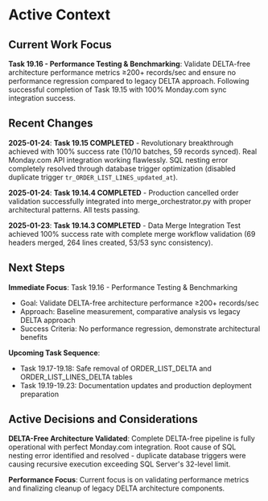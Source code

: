 # Active Context

## Current Work Focus

**Task 19.16 - Performance Testing & Benchmarking**: Validate DELTA-free architecture performance metrics ≥200+ records/sec and ensure no performance regression compared to legacy DELTA approach. Following successful completion of Task 19.15 with 100% Monday.com sync integration success.

## Recent Changes

**2025-01-24**: **Task 19.15 COMPLETED** - Revolutionary breakthrough achieved with 100% success rate (10/10 batches, 59 records synced). Real Monday.com API integration working flawlessly. SQL nesting error completely resolved through database trigger optimization (disabled duplicate trigger `tr_ORDER_LIST_LINES_updated_at`).

**2025-01-24**: **Task 19.14.4 COMPLETED** - Production cancelled order validation successfully integrated into merge_orchestrator.py with proper architectural patterns. All tests passing.

**2025-01-23**: **Task 19.14.3 COMPLETED** - Data Merge Integration Test achieved 100% success rate with complete merge workflow validation (69 headers merged, 264 lines created, 53/53 sync consistency).

## Next Steps

**Immediate Focus**: Task 19.16 - Performance Testing & Benchmarking
- Goal: Validate DELTA-free architecture performance ≥200+ records/sec  
- Approach: Baseline measurement, comparative analysis vs legacy DELTA approach
- Success Criteria: No performance regression, demonstrate architectural benefits

**Upcoming Task Sequence**:
- Task 19.17-19.18: Safe removal of ORDER_LIST_DELTA and ORDER_LIST_LINES_DELTA tables
- Task 19.19-19.23: Documentation updates and production deployment preparation

## Active Decisions and Considerations

**DELTA-Free Architecture Validated**: Complete DELTA-free pipeline is fully operational with perfect Monday.com integration. Root cause of SQL nesting error identified and resolved - duplicate database triggers were causing recursive execution exceeding SQL Server's 32-level limit.

**Performance Focus**: Current focus is on validating performance metrics and finalizing cleanup of legacy DELTA architecture components.